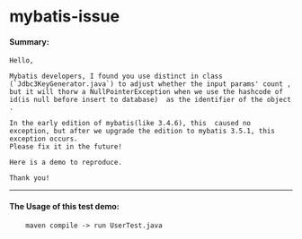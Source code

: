 # mybatis-issue

#### Summary:

    Hello, 
    
    Mybatis developers, I found you use distinct in class (`Jdbc3KeyGenerator.java`) to adjust whether the input params' count , 
    but it will thorw a NullPointerException when we use the hashcode of id(is null before insert to database)  as the identifier of the object . 

    In the early edition of mybatis(like 3.4.6), this  caused no exception, but after we upgrade the edition to mybatis 3.5.1, this exception occurs. 
    Please fix it in the future!

    Here is a demo to reproduce.

    Thank you!


<hr>

  ####  The Usage of this test demo:

```
    maven compile -> run UserTest.java
```
